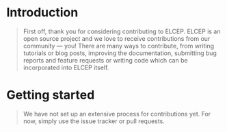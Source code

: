# Introduction

>First off, thank you for considering contributing to ELCEP.
>ELCEP is an open source project and we love to receive contributions from our community — you!
>There are many ways to contribute, from writing tutorials or blog posts, improving the documentation, submitting bug reports and feature requests or writing code which can be incorporated into ELCEP itself.

# Getting started

>We have not set up an extensive process for contributions yet. For now, simply use the issue tracker or pull requests.